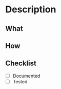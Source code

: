 <!-- To trigger the automated versioning process, please ensure your commit messages follow semantic versioning conventions. Use prefixes like `fix:`, `feat:`, or `breaking:` in your commit messages to indicate the type of change:

- `fix:` for bug fixes: triggers a patch version update (e.g. 1.0.0 -> 1.0.1)
- `feat:` for new features: triggers a minor version update (e.g. 1.0.0 -> 1.1.0)
- `feat!:` for breaking changes: triggers a major version update (e.g. 1.0.0 -> 2.0.0) -->

# Description

<!-- Please provide a brief summary of the changes in this PR and any necessary context. -->

## What

<!-- What changes are being made -->

## How

<!-- How are these changes implemented -->

<!-- Link to the issue that this PR addresses -->

## Checklist

- [ ] Documented
- [ ] Tested
